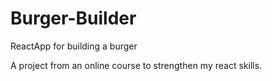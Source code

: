 # Burger-Builder
ReactApp for building a burger

A project from an online course to strengthen my react skills.
